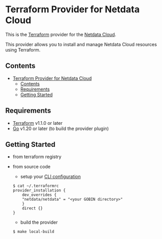 # Terraform Provider for Netdata Cloud

This is the [Terraform](https://www.terraform.io/) provider for the [Netdata Cloud](https://www.netdata.cloud/).

This provider allows you to install and manage Netdata Cloud resources using Terraform.

## Contents

- [Terraform Provider for Netdata Cloud](#terraform-provider-for-netdata-cloud)
  - [Contents](#contents)
  - [Requirements](#requirements)
  - [Getting Started](#getting-started)

## Requirements

* [Terraform](https://www.terraform.io/downloads.html) v1.1.0 or later
* [Go](https://golang.org/doc/install) v1.20 or later (to build the provider plugin)

## Getting Started

* from terraform registry

* from source code

    * setup your [CLI configuration](https://developer.hashicorp.com/terraform/cli/config/config-file#development-overrides-for-provider-developers)

    ```console
    $ cat ~/.terraformrc
    provider_installation {
        dev_overrides {
        "netdata/netdata" = "<your GOBIN directory>"
        }
        direct {}
    }
    ```

    * build the provider

    ```console
    $ make local-build
    ```
